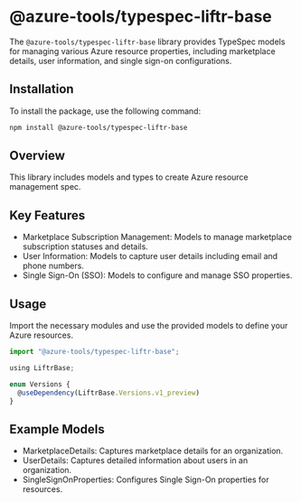 # @azure-tools/typespec-liftr-base

The `@azure-tools/typespec-liftr-base` library provides TypeSpec models for managing various Azure resource properties, including marketplace details, user information, and single sign-on configurations.

## Installation

To install the package, use the following command:

```bash
npm install @azure-tools/typespec-liftr-base
```

## Overview

This library includes models and types to create Azure resource management spec.

## Key Features

- Marketplace Subscription Management: Models to manage marketplace subscription statuses and details.
- User Information: Models to capture user details including email and phone numbers.
- Single Sign-On (SSO): Models to configure and manage SSO properties.

## Usage

Import the necessary modules and use the provided models to define your Azure resources.

```typescript
import "@azure-tools/typespec-liftr-base";

using LiftrBase;

enum Versions {
  @useDependency(LiftrBase.Versions.v1_preview)
}
```

## Example Models

- MarketplaceDetails: Captures marketplace details for an organization.
- UserDetails: Captures detailed information about users in an organization.
- SingleSignOnProperties: Configures Single Sign-On properties for resources.